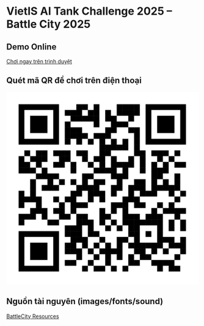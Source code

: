 
# VietIS AI Tank Challenge 2025 – Battle City 2025

## Demo Online
[Chơi ngay trên trình duyệt](https://vietis-hanc.github.io/battle-city-2025/game.html)

## Quét mã QR để chơi trên điện thoại
![Demo Online Preview](tank_demo_online.png)

## Nguồn tài nguyên (images/fonts/sound)
[BattleCity Resources](https://github.com/newagebegins/BattleCity/tree/master)
